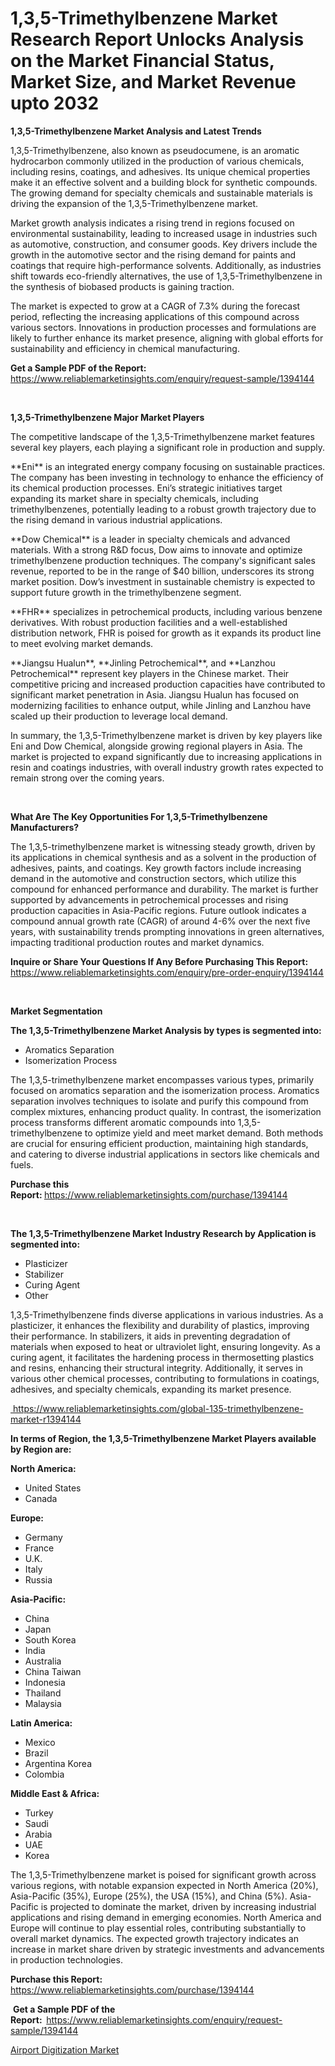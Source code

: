 <p><h1>1,3,5-Trimethylbenzene Market Research Report Unlocks Analysis on the Market Financial Status, Market Size, and Market Revenue upto 2032</h1></p><p><strong>1,3,5-Trimethylbenzene Market Analysis and Latest Trends</strong></p>
<p><p>1,3,5-Trimethylbenzene, also known as pseudocumene, is an aromatic hydrocarbon commonly utilized in the production of various chemicals, including resins, coatings, and adhesives. Its unique chemical properties make it an effective solvent and a building block for synthetic compounds. The growing demand for specialty chemicals and sustainable materials is driving the expansion of the 1,3,5-Trimethylbenzene market.</p><p>Market growth analysis indicates a rising trend in regions focused on environmental sustainability, leading to increased usage in industries such as automotive, construction, and consumer goods. Key drivers include the growth in the automotive sector and the rising demand for paints and coatings that require high-performance solvents. Additionally, as industries shift towards eco-friendly alternatives, the use of 1,3,5-Trimethylbenzene in the synthesis of biobased products is gaining traction.</p><p>The market is expected to grow at a CAGR of 7.3% during the forecast period, reflecting the increasing applications of this compound across various sectors. Innovations in production processes and formulations are likely to further enhance its market presence, aligning with global efforts for sustainability and efficiency in chemical manufacturing.</p></p>
<p><strong>Get a Sample PDF of the Report:&nbsp;</strong> <a href="https://www.reliablemarketinsights.com/enquiry/request-sample/1394144?utm_campaign=1938&utm_medium=2&utm_source=Github&utm_content=ia&utm_term=22032025&utm_id=135-trimethylbenzene">https://www.reliablemarketinsights.com/enquiry/request-sample/1394144</a></p>
<p>&nbsp;</p>
<p><strong>1,3,5-Trimethylbenzene Major Market Players</strong></p>
<p><p>The competitive landscape of the 1,3,5-Trimethylbenzene market features several key players, each playing a significant role in production and supply.</p><p>**Eni** is an integrated energy company focusing on sustainable practices. The company has been investing in technology to enhance the efficiency of its chemical production processes. Eni’s strategic initiatives target expanding its market share in specialty chemicals, including trimethylbenzenes, potentially leading to a robust growth trajectory due to the rising demand in various industrial applications.</p><p>**Dow Chemical** is a leader in specialty chemicals and advanced materials. With a strong R&D focus, Dow aims to innovate and optimize trimethylbenzene production techniques. The company's significant sales revenue, reported to be in the range of $40 billion, underscores its strong market position. Dow’s investment in sustainable chemistry is expected to support future growth in the trimethylbenzene segment.</p><p>**FHR** specializes in petrochemical products, including various benzene derivatives. With robust production facilities and a well-established distribution network, FHR is poised for growth as it expands its product line to meet evolving market demands.</p><p>**Jiangsu Hualun**, **Jinling Petrochemical**, and **Lanzhou Petrochemical** represent key players in the Chinese market. Their competitive pricing and increased production capacities have contributed to significant market penetration in Asia. Jiangsu Hualun has focused on modernizing facilities to enhance output, while Jinling and Lanzhou have scaled up their production to leverage local demand.</p><p>In summary, the 1,3,5-Trimethylbenzene market is driven by key players like Eni and Dow Chemical, alongside growing regional players in Asia. The market is projected to expand significantly due to increasing applications in resin and coatings industries, with overall industry growth rates expected to remain strong over the coming years.</p></p>
<p>&nbsp;</p>
<p><strong>What Are The Key Opportunities For 1,3,5-Trimethylbenzene Manufacturers?</strong></p>
<p><p>The 1,3,5-trimethylbenzene market is witnessing steady growth, driven by its applications in chemical synthesis and as a solvent in the production of adhesives, paints, and coatings. Key growth factors include increasing demand in the automotive and construction sectors, which utilize this compound for enhanced performance and durability. The market is further supported by advancements in petrochemical processes and rising production capacities in Asia-Pacific regions. Future outlook indicates a compound annual growth rate (CAGR) of around 4-6% over the next five years, with sustainability trends prompting innovations in green alternatives, impacting traditional production routes and market dynamics.</p></p>
<p><strong>Inquire or Share Your Questions If Any Before Purchasing This Report:</strong> <a href="https://www.reliablemarketinsights.com/enquiry/pre-order-enquiry/1394144?utm_campaign=1938&utm_medium=2&utm_source=Github&utm_content=ia&utm_term=22032025&utm_id=135-trimethylbenzene">https://www.reliablemarketinsights.com/enquiry/pre-order-enquiry/1394144</a></p>
<p>&nbsp;</p>
<p><strong>Market Segmentation</strong></p>
<p><strong>The 1,3,5-Trimethylbenzene Market Analysis by types is segmented into:</strong></p>
<p><ul><li>Aromatics Separation</li><li>Isomerization Process</li></ul></p>
<p><p>The 1,3,5-trimethylbenzene market encompasses various types, primarily focused on aromatics separation and the isomerization process. Aromatics separation involves techniques to isolate and purify this compound from complex mixtures, enhancing product quality. In contrast, the isomerization process transforms different aromatic compounds into 1,3,5-trimethylbenzene to optimize yield and meet market demand. Both methods are crucial for ensuring efficient production, maintaining high standards, and catering to diverse industrial applications in sectors like chemicals and fuels.</p></p>
<p><strong>Purchase this Report:&nbsp;</strong><a href="https://www.reliablemarketinsights.com/purchase/1394144?utm_campaign=1938&utm_medium=2&utm_source=Github&utm_content=ia&utm_term=22032025&utm_id=135-trimethylbenzene">https://www.reliablemarketinsights.com/purchase/1394144</a></p>
<p>&nbsp;</p>
<p><strong>The 1,3,5-Trimethylbenzene Market Industry Research by Application is segmented into:</strong></p>
<p><ul><li>Plasticizer</li><li>Stabilizer</li><li>Curing Agent</li><li>Other</li></ul></p>
<p><p>1,3,5-Trimethylbenzene finds diverse applications in various industries. As a plasticizer, it enhances the flexibility and durability of plastics, improving their performance. In stabilizers, it aids in preventing degradation of materials when exposed to heat or ultraviolet light, ensuring longevity. As a curing agent, it facilitates the hardening process in thermosetting plastics and resins, enhancing their structural integrity. Additionally, it serves in various other chemical processes, contributing to formulations in coatings, adhesives, and specialty chemicals, expanding its market presence.</p></p>
<p><a href="https://www.reliablemarketinsights.com/global-135-trimethylbenzene-market-r1394144?utm_campaign=1938&utm_medium=2&utm_source=Github&utm_content=ia&utm_term=22032025&utm_id=135-trimethylbenzene">&nbsp;https://www.reliablemarketinsights.com/global-135-trimethylbenzene-market-r1394144</a></p>
<p><strong>In terms of Region, the 1,3,5-Trimethylbenzene Market Players available by Region are:</strong></p>
<p>
    <p> <strong> North America: </strong>
        <ul>
            <li>United States</li>
            <li>Canada</li>
        </ul>
        </p> 
    <p> <strong> Europe: </strong>
        <ul>
            <li>Germany</li>
            <li>France</li>
            <li>U.K.</li>
            <li>Italy</li>
            <li>Russia</li>
        </ul>
        </p> 
    <p> <strong> Asia-Pacific: </strong>
        <ul>
            <li>China</li>
            <li>Japan</li>
            <li>South Korea</li>
            <li>India</li>
            <li>Australia</li>
            <li>China Taiwan</li>
            <li>Indonesia</li>
            <li>Thailand</li>
            <li>Malaysia</li>
        </ul>
        </p> 
    <p> <strong> Latin America: </strong>
        <ul>
            <li>Mexico</li>
            <li>Brazil</li>
            <li>Argentina Korea</li>
            <li>Colombia</li>
        </ul>
        </p> 
    <p> <strong> Middle East & Africa: </strong>
        <ul>
            <li>Turkey</li>
            <li>Saudi</li>
            <li>Arabia</li>
            <li>UAE</li>
            <li>Korea</li>
        </ul>
    </p>
    </p>
<p><p>The 1,3,5-Trimethylbenzene market is poised for significant growth across various regions, with notable expansion expected in North America (20%), Asia-Pacific (35%), Europe (25%), the USA (15%), and China (5%). Asia-Pacific is projected to dominate the market, driven by increasing industrial applications and rising demand in emerging economies. North America and Europe will continue to play essential roles, contributing substantially to overall market dynamics. The expected growth trajectory indicates an increase in market share driven by strategic investments and advancements in production technologies.</p></p>
<p><strong>Purchase this Report: </strong><a href="https://www.reliablemarketinsights.com/purchase/1394144?utm_campaign=1938&utm_medium=2&utm_source=Github&utm_content=ia&utm_term=22032025&utm_id=135-trimethylbenzene">https://www.reliablemarketinsights.com/purchase/1394144</a></p>
<p>&nbsp;<strong>Get a Sample PDF of the Report:&nbsp;&nbsp;</strong><a href="https://www.reliablemarketinsights.com/enquiry/request-sample/1394144?utm_campaign=1938&utm_medium=2&utm_source=Github&utm_content=ia&utm_term=22032025&utm_id=135-trimethylbenzene">https://www.reliablemarketinsights.com/enquiry/request-sample/1394144</a></p>
<p><strong></strong></p>
<p><p><a href="https://github.com/angelajermaine/Market-Research-Report-List-6/blob/main/airport-digitization-market.md?utm_campaign=1938&utm_medium=2&utm_source=Github&utm_content=ia&utm_term=22032025&utm_id=135-trimethylbenzene">Airport Digitization Market</a></p></p>